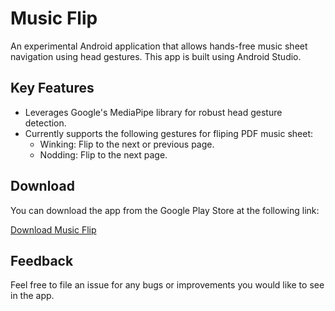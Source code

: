 # Music Flip

An experimental Android application that allows hands-free music sheet navigation using head gestures. This app is built using Android Studio.

## Key Features

- Leverages Google's MediaPipe library for robust head gesture detection.
- Currently supports the following gestures for fliping PDF music sheet:
  - Winking: Flip to the next or previous page.
  - Nodding: Flip to the next page.

## Download

You can download the app from the Google Play Store at the following link:

[Download Music Flip](https://play.google.com/store/apps/details?id=com.haydern.musicflip.examples.main)

## Feedback

Feel free to file an issue for any bugs or improvements you would like to see in the app.
